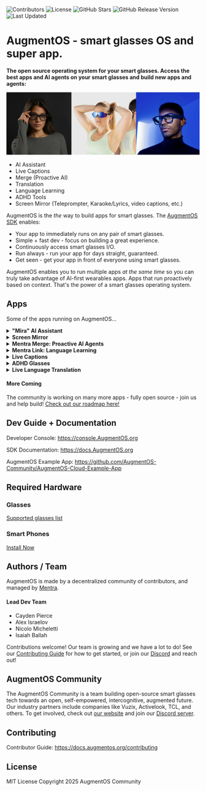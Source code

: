 ![Contributors](https://img.shields.io/github/contributors/TeamOpenSmartGlasses/Convoscope)
![License](https://img.shields.io/github/license/TeamOpenSmartGlasses/Convoscope)
![GitHub Stars](https://img.shields.io/github/stars/TeamOpenSmartGlasses/Convoscope?style=social)
![GitHub Release Version](https://img.shields.io/github/v/release/TeamOpenSmartGlasses/Convoscope)
![Last Updated](https://img.shields.io/github/last-commit/TeamOpenSmartGlasses/Convoscope)

# AugmentOS - smart glasses OS and super app.

**The open source operating system for your smart glasses. Access the best apps and AI agents on your smart glasses and build new apps and agents:**

![AugmentOS Smart Glasses](./images/glasses_banner_TOSG_AugmentOS_Cayden_low_res.jpg)

- AI Assistant
- Live Captions
- Merge (Proactive AI)
- Translation
- Language Learning
- ADHD Tools
- Screen Mirror (Teleprompter, Karaoke/Lyrics, video captions, etc.)

AugmentOS is the *the* way to build apps for smart glasses. The [AugmentOS SDK](https://console.augmentos.org) enables:
- Your app to immediately runs on any pair of smart glasses.
- Simple + fast dev - focus on building a great experience.
- Continuously access smart glasses I/O.
- Run always - run your app for days straight, guaranteed.
- Get seen - get your app in front of everyone using smart glasses.

AugmentOS enables you to run multiple apps *at the same time* so you can truly take advantage of AI-first wearables apps. Apps that run proactively based on context. That's the power of a smart glasses operating system.

## Apps

Some of the apps running on AugmentOS...

<details>
<summary>
<strong>"Mira" AI Assistant</strong>
</summary>

Smart and fast AI assistant with access to Google search. Say "Hey Mira" and then ask a question/say a command. 

- "hey Mira, how long is a direct flight from Toronto to Hong Kong?"
- "hey Mira, what's the weather like this weekend in Cambridge?"
- "hey Mira, how much does YC invest in each company and what do they take?"
</details>

<details>
<summary>
<strong>
Screen Mirror
</strong>
</summary>

Mirror anything on your screen to your smart glasses. We use a lightweight, novel approach, which makes it very fast and makes text easy to read.
</details>

<details>
<summary>
<strong>Mentra Merge: Proactive AI Agents</strong>
</summary>

Convoscope is a suite of proactive AI agents to augment conversations. Imagine a council of superintelligent assistants listening in to your conversation and helping you solve problems, have new ideas, and better connect with those you're speaking with

<a href="https://www.youtube.com/watch?v=3n6DzuYQ_v8">
    <img src="./images/convoscope_play_video.jpg" alt="Convoscope Proactive Agents Vision video" width="340"/>
</a>

- Someone mention a company you've never heard of? A proactice AI agent instantly shows you info on that company
- Your friend is suggesting you have a BBQ tomrrow. A proactive AI agent searches tomorrow's forecast and overlays the rainy forecast on your vision
- Groupthink happening? A devil's advocate agent presents an alternative viewpiont to stimulate thought
- Someone makes a shaky claim? A fact checker agent provides a source to back it up or show it's false
- Can't remember the website your coworker reccomended? Proactive agents review your past conversations and pull up the url.
</details>

<details>
<summary>
<strong>Mentra Link: Language Learning</strong>
</summary>

Learn a new language 10x faster with smart glasses. Partial translation, AI foreign language conversations, word/phrase suggestions, immersive AR language annotations, and more.

[Mentra Link](https://mentra.glass/)

Artificial Immersion demo video: [https://www.youtube.com/watch?v=UFBEG1s27uU](https://www.youtube.com/watch?v=UFBEG1s27uU)  
TEDxMIT Talk on "Can Smart Glasses Revolutionize How We Learn Languages?" by Cayden Pierce: [https://www.youtube.com/watch?v=7XuBVY3nVbA](https://www.youtube.com/watch?v=7XuBVY3nVbA)

<p align="center">
  <img src="./images/LLSG_demo_picture.png" alt="Mentra Link Language Learning" width="340"/>
</p>
</details>

<details>
<summary>
<strong>Live Captions</strong>
</summary>

See live captions of everything that is said. 100s of languages supported with high accuracy and low latency.
</details>

<details>
<summary>
<strong>ADHD Glasses</strong>
</summary>

A 10 minute short term memory buffer to help get back on track during conversations after a zone-out.
</details>

<details>
<summary>
<strong>Live Language Translation</strong>
</summary>

Live translate languages - when someone speaks a foreign language, instantly see it translated on your vision. Supports 100s of language.
</details>

#### More Coming

The community is working on many more apps - fully open source - join us and help build! [Check out our roadmap here!](https://docs.google.com/document/d/1XK4TE6hDRa2ut0WBpMQGcNLS6icWj6DJCLP49Fldz2E/edit?usp=sharing)

## Dev Guide + Documentation

Developer Console: https://console.AugmentOS.org

SDK Documentation: https://docs.AugmentOS.org

AugmentOS Example App: https://github.com/AugmentOS-Community/AugmentOS-Cloud-Example-App

## Required Hardware

### Glasses

[Supported glasses list](https://augmentos.org/glasses)

### Smart Phones

[Install Now](https://AugmentOS.org/install)

## Authors / Team

AugmentOS is made by a decentralized community of contributors, and managed by [Mentra](https://mentra.glass).

#### Lead Dev Team

- Cayden Pierce
- Alex Israelov
- Nicolo Micheletti
- Isaiah Ballah

Contributions welcome! Our team is growing and we have a lot to do! See our [Contributing Guide](https://docs.augmentos.org/contributing) for how to get started, or join our [Discord](https://discord.gg/bAKsjh8CtE) and reach out!

## AugmentOS Community

The AugmentOS Community is a team building open-source smart glasses tech towards an open, self-empowered, intercognitive, augmented future. Our industry partners include companies like Vuzix, Activelook, TCL, and others. To get involved, check out [our website](https://augmentos.org) and join our [Discord server](https://discord.gg/bAKsjh8CtE).

## Contributing

Contributor Guide: https://docs.augmentos.org/contributing

## License

MIT License Copyright 2025 AugmentOS Community
